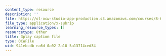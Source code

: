 ```yaml
---
content_type: resource
description: ''
file: https://ol-ocw-studio-app-production.s3.amazonaws.com/courses/8-01sc-classical-mechanics-fall-2016/941ebcdbea6d0a022a105a13714ced34_tO6Wh_HhifI.srt
file_type: application/x-subrip
learning_resource_types: []
resourcetype: Other
title: 3play caption file
type: OCWFile
uid: 941ebcdb-ea6d-0a02-2a10-5a13714ced34
---
```

